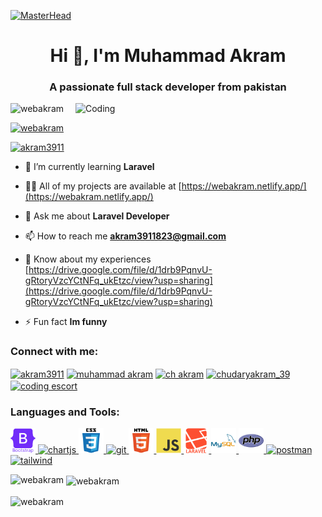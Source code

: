 
[![MasterHead](https://gteches.com/wp-content/uploads/2023/05/Full-Stack-3.gif)](https://rishavchanda.io)
<h1 align="center">Hi 👋, I'm Muhammad Akram</h1>
<h3 align="center">A passionate full stack developer from pakistan</h3>
<img align="right" alt="Coding" width="400" src="https://cdn.dribbble.com/users/1162077/screenshots/3848914/programmer.gif"

<p align="left"> <img src="https://komarev.com/ghpvc/?username=webakram&label=Profile%20views&color=0e75b6&style=flat" alt="webakram" /> </p>

<p align="left"> <a href="https://github.com/ryo-ma/github-profile-trophy"><img src="https://github-profile-trophy.vercel.app/?username=webakram" alt="webakram" /></a> </p>

<p align="left"> <a href="https://twitter.com/akram3911" target="blank"><img src="https://img.shields.io/twitter/follow/akram3911?logo=twitter&style=for-the-badge" alt="akram3911" /></a> </p>

- 🌱 I’m currently learning **Laravel**

- 👨‍💻 All of my projects are available at [https://webakram.netlify.app/](https://webakram.netlify.app/)

- 💬 Ask me about **Laravel Developer**

- 📫 How to reach me **akram3911823@gmail.com**

- 📄 Know about my experiences [https://drive.google.com/file/d/1drb9PqnvU-gRtoryVzcYCtNFq_ukEtzc/view?usp=sharing](https://drive.google.com/file/d/1drb9PqnvU-gRtoryVzcYCtNFq_ukEtzc/view?usp=sharing)

- ⚡ Fun fact **Im funny**

<h3 align="left">Connect with me:</h3>
<p align="left">
<a href="https://twitter.com/akram3911" target="blank"><img align="center" src="https://raw.githubusercontent.com/rahuldkjain/github-profile-readme-generator/master/src/images/icons/Social/twitter.svg" alt="akram3911" height="30" width="40" /></a>
<a href="https://linkedin.com/in/muhammad akram" target="blank"><img align="center" src="https://raw.githubusercontent.com/rahuldkjain/github-profile-readme-generator/master/src/images/icons/Social/linked-in-alt.svg" alt="muhammad akram" height="30" width="40" /></a>
<a href="https://fb.com/ch akram" target="blank"><img align="center" src="https://raw.githubusercontent.com/rahuldkjain/github-profile-readme-generator/master/src/images/icons/Social/facebook.svg" alt="ch akram" height="30" width="40" /></a>
<a href="https://instagram.com/chudaryakram_39" target="blank"><img align="center" src="https://raw.githubusercontent.com/rahuldkjain/github-profile-readme-generator/master/src/images/icons/Social/instagram.svg" alt="chudaryakram_39" height="30" width="40" /></a>
<a href="https://www.youtube.com/c/coding escort" target="blank"><img align="center" src="https://raw.githubusercontent.com/rahuldkjain/github-profile-readme-generator/master/src/images/icons/Social/youtube.svg" alt="coding escort" height="30" width="40" /></a>
</p>

<h3 align="left">Languages and Tools:</h3>
<p align="left"> <a href="https://getbootstrap.com" target="_blank" rel="noreferrer"> <img src="https://raw.githubusercontent.com/devicons/devicon/master/icons/bootstrap/bootstrap-plain-wordmark.svg" alt="bootstrap" width="40" height="40"/> </a> <a href="https://www.chartjs.org" target="_blank" rel="noreferrer"> <img src="https://www.chartjs.org/media/logo-title.svg" alt="chartjs" width="40" height="40"/> </a> <a href="https://www.w3schools.com/css/" target="_blank" rel="noreferrer"> <img src="https://raw.githubusercontent.com/devicons/devicon/master/icons/css3/css3-original-wordmark.svg" alt="css3" width="40" height="40"/> </a> <a href="https://git-scm.com/" target="_blank" rel="noreferrer"> <img src="https://www.vectorlogo.zone/logos/git-scm/git-scm-icon.svg" alt="git" width="40" height="40"/> </a> <a href="https://www.w3.org/html/" target="_blank" rel="noreferrer"> <img src="https://raw.githubusercontent.com/devicons/devicon/master/icons/html5/html5-original-wordmark.svg" alt="html5" width="40" height="40"/> </a> <a href="https://developer.mozilla.org/en-US/docs/Web/JavaScript" target="_blank" rel="noreferrer"> <img src="https://raw.githubusercontent.com/devicons/devicon/master/icons/javascript/javascript-original.svg" alt="javascript" width="40" height="40"/> </a> <a href="https://laravel.com/" target="_blank" rel="noreferrer"> <img src="https://raw.githubusercontent.com/devicons/devicon/master/icons/laravel/laravel-plain-wordmark.svg" alt="laravel" width="40" height="40"/> </a> <a href="https://www.mysql.com/" target="_blank" rel="noreferrer"> <img src="https://raw.githubusercontent.com/devicons/devicon/master/icons/mysql/mysql-original-wordmark.svg" alt="mysql" width="40" height="40"/> </a> <a href="https://www.php.net" target="_blank" rel="noreferrer"> <img src="https://raw.githubusercontent.com/devicons/devicon/master/icons/php/php-original.svg" alt="php" width="40" height="40"/> </a> <a href="https://postman.com" target="_blank" rel="noreferrer"> <img src="https://www.vectorlogo.zone/logos/getpostman/getpostman-icon.svg" alt="postman" width="40" height="40"/> </a> <a href="https://tailwindcss.com/" target="_blank" rel="noreferrer"> <img src="https://www.vectorlogo.zone/logos/tailwindcss/tailwindcss-icon.svg" alt="tailwind" width="40" height="40"/> </a> </p>

<p><img align="left" src="https://github-readme-stats.vercel.app/api/top-langs?username=webakram&show_icons=true&locale=en&layout=compact" alt="webakram" /></p>

<p>&nbsp;<img align="center" src="https://github-readme-stats.vercel.app/api?username=webakram&show_icons=true&locale=en" alt="webakram" /></p>

<p><img align="center" src="https://github-readme-streak-stats.herokuapp.com/?user=webakram&" alt="webakram" /></p>
